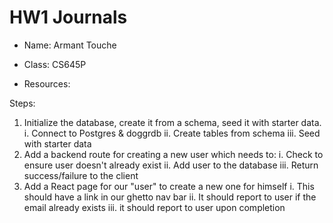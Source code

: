 # HW1 Journals

- Name: Armant Touche
- Class: CS645P

- Resources:

Steps:

1. Initialize the database, create it from a schema, seed it with starter data.
   i. Connect to Postgres & doggrdb
   ii. Create tables from schema
   iii. Seed with starter data
2. Add a backend route for creating a new user which needs to:
   i. Check to ensure user doesn't already exist
   ii. Add user to the database
   iii. Return success/failure to the client
3. Add a React page for our "user" to create a new one for himself
   i. This should have a link in our ghetto nav bar
   ii. It should report to user if the email already exists
   iii. it should report to user upon completion
